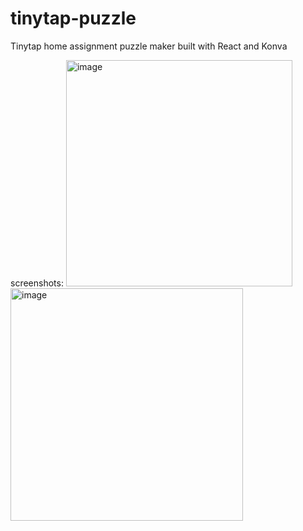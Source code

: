 # tinytap-puzzle
Tinytap home assignment puzzle maker built with React and Konva


screenshots:
<img width="362" alt="image" src="https://user-images.githubusercontent.com/12135464/216828254-8f645691-2f57-445d-89f0-e20f5c0a125d.png">
<img width="372" alt="image" src="https://user-images.githubusercontent.com/12135464/216828388-fbcc7b61-9f82-4fd5-9402-9ec0a97840ca.png">
